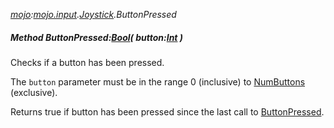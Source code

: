 _[mojo](../../modules/mojo/mojo-module.md):[mojo.input](../../modules/mojo/mojo-input.md).[Joystick](../../modules/mojo/mojo-input-joystick.md).ButtonPressed_
##### Method ButtonPressed:[Bool](../../modules/wonkey/wonkey-types-bool.md)( button:[Int](../../modules/wonkey/wonkey-types-int.md) )
Checks if a button has been pressed.

The `button` parameter must be in the range 0 (inclusive) to [NumButtons](mojo-input-joystick-numbuttons.md) (exclusive).

Returns true if button has been pressed since the last call to [ButtonPressed](mojo-input-joystick-buttonpressed.md).
